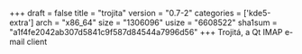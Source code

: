 +++
draft = false
title = "trojita"
version = "0.7-2"
categories = ['kde5-extra']
arch = "x86_64"
size = "1306096"
usize = "6608522"
sha1sum = "a1f4fe2042ab307d5841c9f587d84544a7996d56"
+++
Trojitá, a Qt IMAP e-mail client
